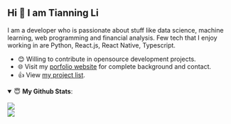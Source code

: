 ## Hi 👋 I am Tianning Li 

I am a developer who is passionate about stuff like data science, machine learning, web programming and financial analysis. Few tech that I enjoy working in are Python, React.js, React Native, Typescript.

- 😊 Willing to contribute in opensource development projects.
- 🌐 Visit my [porfolio website](http://www.litianningl.com.s3-website-us-east-1.amazonaws.com/) for complete background and contact.
- 👍 View [my project list](https://lit26.github.io/project_list/).


<details open>
 <summary> 😇 <b>My Github Stats</b>: </summary>

<br>

<!-- <p align = "center"> -->
  <img src = "https://github-readme-stats.vercel.app/api?username=lit26&show_icons=true&theme=tokyonight&line_height=33">
 <br>
  <img src = "https://github-readme-stats.vercel.app/api/top-langs/?username=lit26&hide=jupyter%20notebook,css,Stata&theme=tokyonight &layout=compact">
<!-- </p> -->


</details>
